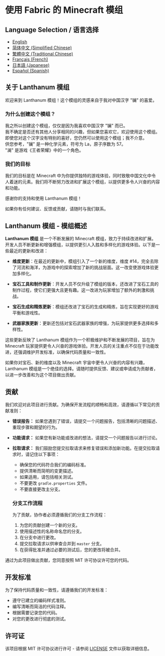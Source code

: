 # 使用 Fabric 的 Minecraft 模组

## Language Selection / 语言选择

- [English](README.md)
- [简体中文 (Simplified Chinese)](README_ZH.md)
- [繁體中文 (Traditional Chinese)](README_TW.md)
- [Français (French)](README_FR.md)
- [日本語 (Japanese)](README_JA.md)
- [Español (Spanish)](README_ES.md)

## 关于 Lanthanum 模组

欢迎来到 Lanthanum 模组！这个模组的灵感来自于我对中国汉字 "镧" 的喜爱。

### 为什么创建这个模组？

我之所以创建这个模组，仅仅是因为我喜欢中国汉字 "镧" 而已。<br/>
我不确定是否还有其他人分享相同的兴趣，但如果您喜欢它，欢迎使用这个模组。<br/>
即使您对这个汉字没有特别的喜好，您仍然可以使用这个模组；我不介意。<br/>
供您参考，"镧" 是一种化学元素，符号为 La，原子序数为 57。<br/>
"澜" 是游戏《王者荣耀》中的一个角色。

### 我们的目标

我们的目标是在 Minecraft 中为你提供独特的游戏体验，同时致敬中国文化中令人着迷的元素。我们将不断努力改进和扩展这个模组，以提供更多令人兴奋的内容和功能。

感谢你的支持和使用 Lanthanum 模组！

如果你有任何建议、反馈或贡献，请随时与我们联系。

## Lanthanum 模组 - 模组概述

**Lanthanum 模组** 是一个不断发展的 Minecraft 模组，致力于持续改进和扩展。开发人员不断更新和增强模组，以提供更引人入胜和多样化的游戏体验。以下是一些最近的更新和改进：

- **维度更新**：在最近的更新中，模组引入了一个新的维度，维度 #14，完全去除了河流和海洋，为游戏中的探索增加了新的挑战层面。这一改变使游戏体验更加多样化。

- **宝石工具和制作更新**：开发人员不仅升级了模组的版本，还改进了宝石工具的制作过程，使它们更强大且更有趣。这一改进为玩家增加了额外的刺激和挑战。

- **宝石生成和精炼更新**：模组还改进了宝石的生成和精炼，旨在实现更好的游戏平衡和游戏性。

- **武器家族更新**：更新还包括对宝石武器家族的增强，为玩家提供更多选择和多样性。

这些更新反映了 Lanthanum 模组作为一个积极维护和不断发展的项目，旨在为 Minecraft 玩家提供更令人兴奋的游戏体验。开发人员的关注重点不仅在于功能改进，还强调维护开发标准，以确保代码质量和一致性。

如果你对宝石、新的维度以及 Minecraft 宇宙中更令人兴奋的内容有兴趣，Lanthanum 模组是一个绝佳的选择。请随时提供反馈、建议或申请成为贡献者，以进一步改善和为这个项目做出贡献。

## 贡献

我们欢迎对此项目进行贡献。为确保开发流程的顺畅和高效，请遵循以下常见的贡献准则：

- **错误报告：** 如果您遇到了错误，请提交一个问题报告，包括清晰的问题描述、重现步骤和期望的行为。

- **功能请求：** 如果您有新功能或改进的想法，请提交一个问题报告以进行讨论。

- **拉取请求：** 我们鼓励您提交拉取请求来修复错误和添加新功能。在提交拉取请求时，请记住以下事项：
  - 确保您的代码符合我们的编码标准。
  - 提供清晰而简明的变更描述。
  - 如果适用，请包括相关测试。
  - 不要更改 `gradle.properties` 文件。
  - 不要直接更改主分支。

  ### 分支工作流程

  为了贡献，协作者必须遵循我们的分支工作流程：
  1. 为您的贡献创建一个新的分支。
  2. 使用描述性的名称命名您的分支。
  3. 在分支中进行更改。
  4. 提交拉取请求以供审查合并到 `master` 分支。
  5. 在获得批准并通过必要的测试后，您的更改将被合并。

通过为此项目做出贡献，您同意按照 MIT 许可协议许可您的代码。

## 开发标准

为了保持代码质量和一致性，请遵循我们的开发标准：
- 遵守已建立的编码样式准则。
- 编写清晰而简洁的代码注释。
- 根据需要记录您的代码。
- 对您的更改进行彻底的测试。

## 许可证

该项目根据 MIT 许可协议进行许可 - 请参阅 [LICENSE](LICENSE) 文件以获取详细信息。
